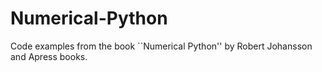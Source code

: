 # Numerical-Python
Code examples from the book ``Numerical Python'' by Robert Johansson and Apress books.
